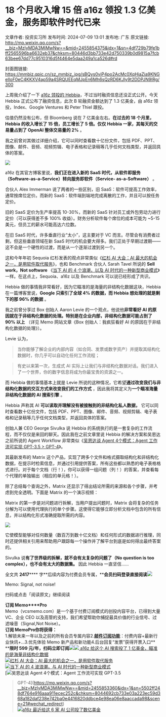# 18 个月收入增 15 倍 a16z 领投 1.3 亿美金，服务即软件时代已来

文章作者: 投资实习所
发布时间: 2024-07-09 13:01
发布地: 广东
原文链接: http://mp.weixin.qq.com/s?__biz=MzIyMDA3MjMwNw==&mid=2455854375&idx=1&sn=4df729b79fe1bff2565596ba6632eb37&chksm=80446d3bb733e42d750339b0d9815a7fcb63bee67dd77c9510316d5f4464e5daa249a1ca526d#rd

封面图链接: https://mmbiz.qpic.cn/sz_mmbiz_jpg/sBQys0vjP4po2AcMc0XqHiaZia9KNGelIoF0eC4KKXV4ap59a4SRQUEEqMJpEn6Mh6sQzRD6KJly9t2DDPJN9IRg/300

上周我介绍了一下 [a16z 领投的
Hebbia](http://mp.weixin.qq.com/s?__biz=MzIyMDA3MjMwNw==&mid=2455854289&idx=1&sn=8350b0b50042e9998559b8942d6c92ee&chksm=80446ccdb733e5db4020ecfbfa3db3748a8e5c8f1ad90fd68e6dcf7207d0fab2363b26968d0c&scene=21#wechat_redirect)，不过当时融资信息还没正式公开。今天
Hebbia 正式公布了融资信息，此次 B 轮融资金额达到了 1.3 亿美金，由 a16z 领投，Index、Google Ventures 和 Peter
Thiel 跟投。

估值仍然没有公布，但 Bloomberg 说在 7 亿美金左右。**在过去的 18 个月里，Hebbia 的收入增长了 15 倍，员工增长了 5 倍。仅仅
Hebbia 一家，其每天的交易量占到了 OpenAI 整体交易量的 2%** 。

我之前曾对其做过详细介绍，它可以同时查看数十亿份文件，包括
PDF、PPT、图像、邮件、音频、视频剪辑、电子表格和记录稿等几乎任何文档类型，并返回具体的答案。

![](https://mmbiz.qpic.cn/sz_mmbiz_png/sBQys0vjP4po2AcMc0XqHiaZia9KNGelIofthraicT5OOx088mrDLlXgkb18rFKWH9swW29CIiaWibiaoTwibUmAqV2Ww/640?wx_fmt=png&from=appmsg)

a16z 在其官方博客里说，**我们正在进入新的 SaaS 时代，从软件即服务（Software-as-a-Service）转向服务即软件（Service-
as-a-Software）** 。

合伙人 Alex Immerman 说了两者的一些区别，旧 SaaS：软件可提高工作效率，通常按席位定价。而新的
SaaS：软件端到端地完成离散的工作，并且可以按任务定价。

旧的 SaaS 定价为生产率提高 10-30%，而新的 SaaS 针对员工或外包劳动力进行定价（可以获得差不多 100%
收益）。财务分析软件每个席位的成本可能为 ~5-15 美元，但员工的薪水可能高达六位数。

在旧 SaaS 时代，许多垂直行业“太小”，这主要对于 VC 而言。尽管会有消费者过剩，但这些垂直领域在新 SaaS
时代的机会要大得多。我们正处于早期过渡期——这不会是一个硬性的过渡，而是从一个逐渐过渡到另一个。

这和今年年初 Sequoia 红杉发表的观点非常类似《[红杉 AI 大会：AI
最大的机会之一，是用软件取代服务](http://mp.weixin.qq.com/s?__biz=MzIyMDA3MjMwNw==&mid=2455853291&idx=1&sn=676a7717915562b99a4bf11be4728afc&chksm=804468f7b733e1e133d0c94dcdff5b641195f6eb637f5744ad2b58d5fac601731ca29072c4d8&scene=21#wechat_redirect)》，也和
Benchmark 合伙人 Sarah Tavel 所说的 **Sell work，Not software** 《[当下 AI 的 4 个浪潮，以及 AI
时代的一种新型商业模式](http://mp.weixin.qq.com/s?__biz=MzIyMDA3MjMwNw==&mid=2455851826&idx=1&sn=7c15434cb3583316520cb391201e7427&chksm=8044632eb733ea3873ae92c6ecef695762e024f6c58ecc60d7da1d28c44d30dc38db00202c59&scene=21#wechat_redirect)》一样。在这点上，Sequoia、a16z
以及 Benchmark 可以说已经形成了共识。

Hebbia 做的事情我非常看好，因为它瞄准的是海量的非结构化数据这块，Hebbia 在一篇博客里说，**Google 只索引了全球 4% 的数据，而
Hebbia 想处理的就是剩下的那 96% 的数据** 。

我之前曾分享过 Box 创始人 Aaron Levie 的一个观点，他说他**非常看好 AI
的原因就在于非结构化数据的处理。特别是在企业内部，非结构化数据可能占到了 90% 以上** （详见 Memo 网站文章《Box 创始人：我疯狂看好 AI
的原因在于非结构化数据的处理》）。

Levie 认为，

> 当你能够了解企业的内部内容（如合同、发票或数字资产）并提取其结构化数据时，你几乎可以自动化任何工作流程；

> 有史以来第一次，生成式 AI 实际上让我们与非结构化数据对话。我们进入了一个世界，你的数字信息将成为你最宝贵的资源之一。

而 Hebbia 做的事情基本上就是 Levie 所说的这种情况，它希望**通过改变我们与非结构化数据的交互方式来改变我们的工作方式**
，因此我将其定义为**一个瞄准海量非结构化数据的 AI 搜索引擎** 。

Hebbia 声称其 AI **可以读取并理解没有被接触到的非结构化私人数据，** 它可以同时查看数十亿份文件，包括
PDF、PPT、图像、邮件、音频、视频剪辑、电子表格和记录稿等几乎任何文档类型，并返回具体的答案。

创始人兼 CEO George Sivulka 说 Hebbia 的系统执行的是一套复杂的工作流程，而不仅仅是来回的聊天。因此我在之前文章里说 Hebbia
的解决方案和吴恩达之前所说的 Agent Workflow 非常类似《[吴恩达谈 Agent 4个模式：Agent 工作流可实现 GPT-3.5 >
GPT-4](http://mp.weixin.qq.com/s?__biz=MzIyMDA3MjMwNw==&mid=2455853360&idx=1&sn=5502ff248df764e916aaa911ecec252c&chksm=8044692cb733e03a223ec59d368a182daf238e742ba0e4416820ddbce4e98ea06e8aaccada98&scene=21#wechat_redirect)》。

其最新发布的 Matrix
这个产品，实现了跨多个文件和格式摄取结构化和非结构化数据，在提示时检索信息，并通过引用提供答案，所有这些都以熟悉的电子表格格式进行。对于每个文档（行！），你可以获得一组问题（列！）的答案，并查看每个代理的单独输出（相应的单元格！）。

除了总结每个查询之外，Matrix 还显示了得出结论所需的来源和各个步骤，并考虑到完全透明。下面是 Matrix 的一个演示视频：

  

  

Matrix 的第一步是对问题进行拆解，当用户提出问题时，Matrix
会将复杂的任务分解为可以使用代理执行的单个步骤。这使得它能够立即分析文档中包含的所有信息，并以结构化形式准确提取所需的内容。

![](https://mmbiz.qpic.cn/sz_mmbiz_png/sBQys0vjP4po2AcMc0XqHiaZia9KNGelIoHa9lyGncQDXLz75Oc95NFzoYRBykWFYnogb6ficj47KlyFdTPFa4BIQ/640?wx_fmt=png&from=appmsg)

它使模型能够对任何数量（数百万到数十亿文档）和任何形式的数据进行推理，同时还提供相关引用来帮助用户跟踪每一个操作并了解平台到底是如何得出最终答案的。

Sivulka 说**有了世界级的拆解，就不会有太复杂的问题了（No question is too complex），也不会有太大的数据集。** 因此
Hebbia 一直坚信……

全文共 **2417******
字**后续内容为付费会员专属，****会员扫码登录直接阅读**![](https://mmbiz.qpic.cn/sz_mmbiz_png/sBQys0vjP4po2AcMc0XqHiaZia9KNGelIo3Zb8BeiaNN4DlGRXMWomAlb26YDxpfwlsShTia41DxOibtWXYDOIu365A/640?wx_fmt=png&from=appmsg)  

Memo: Signal, not noise!

扫码或点击「阅读原文」继续阅读

**订阅 Memo****Pro**  
Memo（vcsmemo.com）是一个基于付费订阅模式的创投内容平台，已得到大量 VC、企业 CEO
以及高管的支持，我们希望帮助你捕捉最具价值的行业信号、过滤噪音（Signal,Not Noise）。  
**订阅 Memo****Pro****你将获得：**  
1.解锁未来一年以及之前的所有会员专属内容2.[**邮件订阅功能**](http://mp.weixin.qq.com/s?__biz=MzIyMDA3MjMwNw==&mid=2455853781&idx=1&sn=b6f8e3ddc87e9531f3f8c3e9cd98bd9f&chksm=80446ac9b733e3df93b89c17e905182bda7f4d132f3ac468961dfd70badeb92b9fcdf9f7083b&scene=21#wechat_redirect)：付费内容+最新行业快讯+...3.优先体验
Memo 新产品和新功能4.后台回复“发票”获得开票入口**  
****限时 599
元/年，扫码立即订阅**![](https://mmbiz.qpic.cn/mmbiz_png/mrJibAziaMQhQGoNHniac6wGOyRe172dlS0HCYicyjiaCTtly2pULIz6YPNsXeRjoQFSuDYezsia4ibhbAc1X3GKtVRyw/640?wx_fmt=png&wxfrom=5&wx_lazy=1&wx_co=1)[![](https://mmbiz.qpic.cn/sz_mmbiz_jpg/sBQys0vjP4rq1qdfGib6Xf6q1OycRzdBswx8Sdj46LpeBlaiaselqpAFSasxlyw5Sw32VLpibnFUDVVsmHGd7cPMg/640?wx_fmt=jpeg)
a16z 给这个 AI 搜索投了 1
亿美金，瞄准的是海量非结构化数据](https://mp.weixin.qq.com/s?__biz=MzIyMDA3MjMwNw==&mid=2455854289&idx=1&sn=8350b0b50042e9998559b8942d6c92ee&chksm=80446ccdb733e5db4020ecfbfa3db3748a8e5c8f1ad90fd68e6dcf7207d0fab2363b26968d0c&scene=21#wechat_redirect)  
[![](https://mmbiz.qpic.cn/sz_mmbiz_jpg/sBQys0vjP4oBowsz44J3rMw5UWLFMCprLa5ZdYT6x74esVLIG4tQVO3Xx56qfRELRygibOTMaXQvNoxX8y9E5QA/640?wx_fmt=jpeg)红杉
AI 大会：AI
最大的机会之一，是用软件取代服务](https://mp.weixin.qq.com/s?__biz=MzIyMDA3MjMwNw==&mid=2455853291&idx=1&sn=676a7717915562b99a4bf11be4728afc&chksm=804468f7b733e1e133d0c94dcdff5b641195f6eb637f5744ad2b58d5fac601731ca29072c4d8&scene=21#wechat_redirect)  
[![](https://mmbiz.qpic.cn/sz_mmbiz_jpg/sBQys0vjP4rWueSviambbSLWlmJNibceoVrSJkZaDkqUC4o7ZAlzBeNEpWQusxicH7Ka9GUVp2ENyMUsibibgppyNbA/640?wx_fmt=jpeg)当下
AI 的 4 波浪潮，与 AI
时代的一种新型商业模式](https://mp.weixin.qq.com/s?__biz=MzIyMDA3MjMwNw==&mid=2455851826&idx=1&sn=7c15434cb3583316520cb391201e7427&chksm=8044632eb733ea3873ae92c6ecef695762e024f6c58ecc60d7da1d28c44d30dc38db00202c59&scene=21#wechat_redirect)  
[![](https://mmbiz.qpic.cn/sz_mmbiz_jpg/sBQys0vjP4rcWhTAnWHV6UD46LVlkQkDNmibiaqu3S9kFtiautlJmFBcMjQoZxZwIXxreqLeuDRCe5xCzGq1SMOMg/640?wx_fmt=jpeg)吴恩达谈
Agent 4个模式：Agent 工作流可实现 GPT-3.5
>GPT-4](https://mp.weixin.qq.com/s?__biz=MzIyMDA3MjMwNw==&mid=2455853360&idx=1&sn=5502ff248df764e916aaa911ecec252c&chksm=8044692cb733e03a223ec59d368a182daf238e742ba0e4416820ddbce4e98ea06e8aaccada98&scene=21#wechat_redirect)  
[![](https://mmbiz.qpic.cn/mmbiz_jpg/sBQys0vjP4pWqFeAHHH3hPiclib1EgAAyn8lKCBeibI5hAdeooLq29rIIVn4qdQ8Z9OtwnpxbAlibDhibHgHjS69j1Q/640?wx_fmt=jpeg)a16z
最近给这 6 家 AI
公司投了数亿美金](https://mp.weixin.qq.com/s?__biz=MzIyMDA3MjMwNw==&mid=2455850727&idx=1&sn=0a598d4ee3b622cb6dc6eee1a1872c0a&chksm=80447efbb733f7ed9a29a4f6eda564bfe7e73a1ce4a0be77ceab31b3e23377faadbe049f77f0&scene=21#wechat_redirect)  

